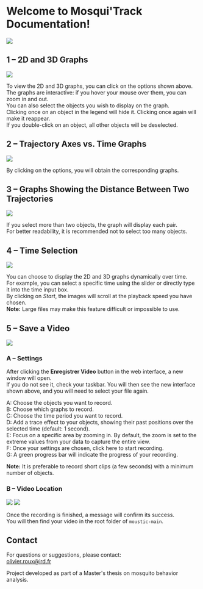 # Welcome to Mosqui'Track Documentation!
<img src="/moustic/img/mosquitrack/mosquitrack.png" />

## 1 – 2D and 3D Graphs
<img src="/moustic/img/mosquitrack/graphes.png" />

To view the 2D and 3D graphs, you can click on the options shown above.  
The graphs are interactive: if you hover your mouse over them, you can zoom in and out.  
You can also select the objects you wish to display on the graph.  
Clicking once on an object in the legend will hide it. Clicking once again will make it reappear.  
If you double-click on an object, all other objects will be deselected.

## 2 – Trajectory Axes vs. Time Graphs
<img src="/moustic/img/mosquitrack/xyzt.png" />

By clicking on the options, you will obtain the corresponding graphs.

## 3 – Graphs Showing the Distance Between Two Trajectories
<img src="/moustic/img/mosquitrack/distance.png"/>

If you select more than two objects, the graph will display each pair.  
For better readability, it is recommended not to select too many objects.

## 4 – Time Selection
<img src="/moustic/img/mosquitrack/selection_temps.png" />

You can choose to display the 2D and 3D graphs dynamically over time.  
For example, you can select a specific time using the slider or directly type it into the time input box.  
By clicking on *Start*, the images will scroll at the playback speed you have chosen.  
**Note:** Large files may make this feature difficult or impossible to use.

## 5 – Save a Video
<img src="/moustic/img/mosquitrack/enregistrer_video.png" />

### A – Settings

After clicking the **Enregistrer Video** button in the web interface, a new window will open.  
If you do not see it, check your taskbar. You will then see the new interface shown above, and you will need to select your file again.

A: Choose the objects you want to record.  
B: Choose which graphs to record.  
C: Choose the time period you want to record.  
D: Add a trace effect to your objects, showing their past positions over the selected time (default: 1 second).  
E: Focus on a specific area by zooming in. By default, the zoom is set to the extreme values from your data to capture the entire view.  
F: Once your settings are chosen, click here to start recording.  
G: A green progress bar will indicate the progress of your recording.

**Note:** It is preferable to record short clips (a few seconds) with a minimum number of objects.

### B – Video Location
<img src="/moustic/img/mosquitrack/video_save1.png" />
<img src="/moustic/img/mosquitrack/video_save2.png" />

Once the recording is finished, a message will confirm its success.  
You will then find your video in the root folder of `moustic-main`.

## Contact

For questions or suggestions, please contact:  
olivier.roux@ird.fr  

Project developed as part of a Master's thesis on mosquito behavior analysis.















